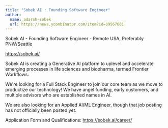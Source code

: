 ```yaml
---
title: "Sobek AI : Founding Software Engineer"
author:
  name: adarsh-sobek
  url: https://news.ycombinator.com/item?id=39567601
---
```

Sobek AI - Founding Software Engineer - Remote USA, Preferably PNW&#x2F;Seattle

<a href="https:&#x2F;&#x2F;sobek.ai&#x2F;" rel="nofollow">https:&#x2F;&#x2F;sobek.ai&#x2F;</a>

Sobek AI is creating a Generative AI platform to uplevel and accelerate emerging processes in life sciences and biopharma, termed Frontier Workflows.

We&#x27;re looking for a Full Stack Engineer to join our core team as we move to productize our technology! We have angel funding, early customers, and multiple advisors who are established names in AI.

We are also looking for an Applied AI&#x2F;ML Engineer, though that job posting has not officially been posted yet.

Application Form and Qualifications: <a href="https:&#x2F;&#x2F;sobek.ai&#x2F;career&#x2F;" rel="nofollow">https:&#x2F;&#x2F;sobek.ai&#x2F;career&#x2F;</a>
